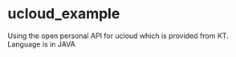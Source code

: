 ucloud_example
==============

Using the open personal API for ucloud which is provided from KT. Language is in JAVA